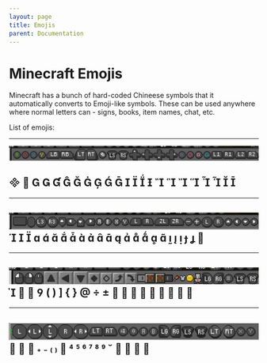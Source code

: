 ```yaml
---
layout: page
title: Emojis
parent: Documentation
---
```


# Minecraft Emojis

Minecraft has a bunch of hard-coded Chineese symbols that it automatically converts to Emoji-like symbols.
These can be used anywhere where normal letters can - signs, books, item names, chat, etc. 

List of emojis:

---
![1)](https://github.com/KaiFireborn/template-images/blob/master/1.png?raw=true)

 
 
 




















---

---
![2)](https://github.com/KaiFireborn/template-images/blob/master/2.png?raw=true)
























---

---
![3)](https://github.com/KaiFireborn/template-images/blob/master/3.png?raw=true)





















---

---
![4)](https://github.com/KaiFireborn/template-images/blob/master/4.png?raw=true)



















---
